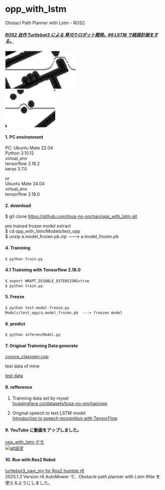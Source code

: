 # opp_with_lstm  
Obstacl Path Planner with Lstm - ROS2
##### [ROS2 自作 Turtlebot3 による 草刈りロボット開発。#9 LSTM で経路計画をする。](http://www.netosa.com/blog/2024/11/ros2-turtlebot3-9-lstm.html)  
![inferencModel result](https://github.com/tosa-no-onchan/opp_with_lstm/blob/main/work/v_245.jpg)  
![inferencModel result2](https://github.com/tosa-no-onchan/opp_with_lstm/blob/main/work/v_6.jpg)  

#### 1. PC environment  
PC: Ubuntu Mate 22.04  
Python 3.10.12  
virtual_env  
tensorflow 2.16.2  
keras 3.7.0  

or  
Ubuntu Mate 24.04  
virtual_env  
tensorflow 2.18.0  

#### 2. download  
   $ git clone https://github.com/tosa-no-onchan/opp_with_lstm.git
   
   pre trained frozen model extract  
   $ cd opp_with_lstm/Models/test_opp  
   $ unzip a.model_frozen.pb.zip     ---> a.model_frozen.pb   

#### 4. Trainning
    
    $ python train.py

#### 4.1 Trainning with Tensorflow 2.18.0
    
    $ export WRAPT_DISABLE_EXTENSIONS=true  
    $ python train.py

#### 5. Freeze  

    $ python test-model-freeze.py  
    Models/test_opp/a.model_frozen.pb  ---> freozen model  

#### 6. predict
    
    $ python inferencModel.py

#### 7. Original Trainning Data generate  
   [cource_classgen.cpp](https://github.com/tosa-no-onchan/opp_with_transformer_cpp)  
   
   test data of mine  
   
   [test data](https://huggingface.co/datasets/tosa-no-onchan/opp)


#### 8. refference  
   1) Trainning data set by mysel  
   [huggingface.co/datasets/tosa-no-onchan/opp](https://huggingface.co/datasets/tosa-no-onchan/opp)  
   
   2) Original speech to text LSTM model  
   [Introduction to speech recognition with TensorFlow](https://pylessons.com/speech-recognition)

#### 9. YouTube に動画をアップしました。  

[opp_with_lstm デモ](https://www.youtube.com/watch?v=PXCq2HicOwA)   
[![alt設定](http://img.youtube.com/vi/PXCq2HicOwA/0.jpg)](https://www.youtube.com/watch?v=PXCq2HicOwA)

#### 10. Run with Ros2 Robot  

[turtlebot3_navi_my for Ros2 humble r6](https://github.com/tosa-no-onchan/turtlebot3_navi_my)  
2025.1.3 Version r6 AutoMower で、Obstacle path planner with Lstm tflite を使えるようにしました。

